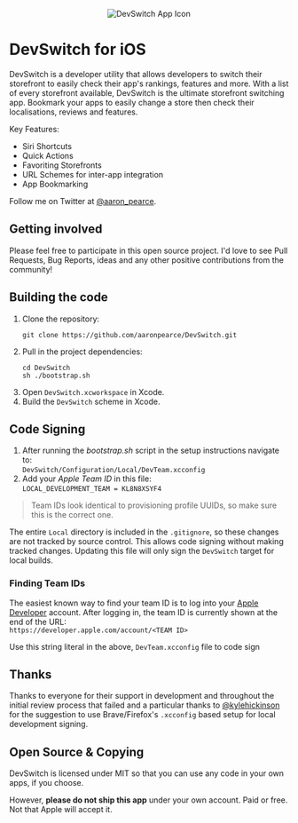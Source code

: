 <p align="center">
    <img src="https://github.com/aaronpearce/DevSwitch/blob/master/app-icon.png?raw=true" alt="DevSwitch App Icon"/>
</p>


DevSwitch for iOS
===============

DevSwitch is a developer utility that allows developers to switch their storefront to easily check their app's rankings, features and more. With a list of every storefront available, DevSwitch is the ultimate storefront switching app. Bookmark your apps to easily change a store then check their localisations, reviews and features.

Key Features:
- Siri Shortcuts
- Quick Actions
- Favoriting Storefronts
- URL Schemes for inter-app integration
- App Bookmarking

Follow me on Twitter at [@aaron_pearce](https://twitter.com/aaron_pearce).

Getting involved
----------------

Please feel free to participate in this open source project. I'd love to see Pull Requests, Bug Reports, ideas and any other positive contributions from the community!

Building the code
-----------------

1. Clone the repository:
    ```shell
    git clone https://github.com/aaronpearce/DevSwitch.git
    ```
2. Pull in the project dependencies:
    ```shell
    cd DevSwitch
    sh ./bootstrap.sh
    ```
3. Open `DevSwitch.xcworkspace` in Xcode.
4. Build the `DevSwitch` scheme in Xcode.

## Code Signing

1. After running the *bootstrap.sh* script in the setup instructions navigate to:
<br>`DevSwitch/Configuration/Local/DevTeam.xcconfig`
1. Add your *Apple Team ID* in this file:
<br>`LOCAL_DEVELOPMENT_TEAM = KL8N8XSYF4`

>Team IDs look identical to provisioning profile UUIDs, so make sure this is the correct one.

The entire `Local` directory is included in the `.gitignore`, so these changes are not tracked by source control. This allows code signing without making tracked changes. Updating this file will only sign the `DevSwitch` target for local builds.

### Finding Team IDs

The easiest known way to find your team ID is to log into your [Apple Developer](https://developer.apple.com) account. After logging in, the team ID is currently shown at the end of the URL:
<br>`https://developer.apple.com/account/<TEAM ID>`

Use this string literal in the above, `DevTeam.xcconfig` file to code sign

## Thanks

Thanks to everyone for their support in development and throughout the initial review process that failed and a particular thanks to [@kylehickinson](https://github.com/kylehickinson) for the suggestion to use Brave/Firefox's `.xcconfig` based setup for local development signing.

## Open Source & Copying

DevSwitch is licensed under MIT so that you can use any code in your own apps, if you choose.

However, **please do not ship this app** under your own account. Paid or free. Not that Apple will accept it.
